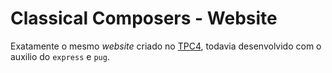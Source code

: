 # Classical Composers - Website

Exatamente o mesmo *website* criado no [TPC4](https://github.com/DigoqueDigo/EngWeb2024/tree/master/TPC4), todavia desenvolvido com o auxilio do `express` e `pug`. 